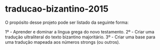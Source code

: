 # traducao-bizantino-2015

O propósito desse projeto pode ser listado da seguinte forma:

1º - Aprender e dominar a lingua grega do novo testamento.
2º - Criar uma tradução ultraliteral do texto bizantino majoritário.
3º - Criar uma base para uma tradução mapeada aos números strongs (ou outros).
